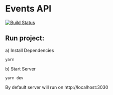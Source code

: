 # Events API

[![Build Status](https://travis-ci.org/garciadiazjaime/api-events.svg)](https://travis-ci.org/garciadiazjaime/api-events)

## Run project:
a) Install Dependencies

`yarn`

b) Start Server

`yarn dev`

By default server will run on http://localhost:3030
